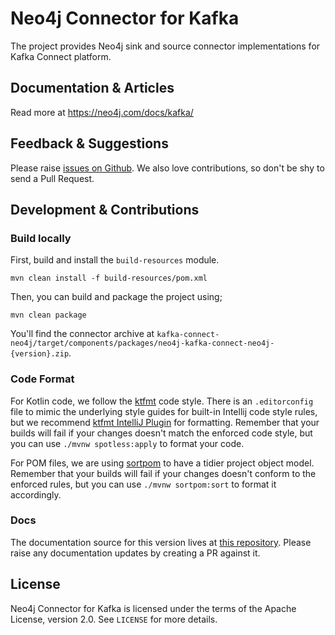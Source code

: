# Neo4j Connector for Kafka

The project provides Neo4j sink and source connector implementations for Kafka Connect platform.

## Documentation & Articles

Read more at https://neo4j.com/docs/kafka/

## Feedback & Suggestions

Please raise [issues on Github](https://github.com/neo4j/neo4j-kafka-connector/issues). We also love contributions, so
don't be shy to send a Pull Request.

## Development & Contributions

### Build locally

First, build and install the `build-resources` module.

```
mvn clean install -f build-resources/pom.xml
```

Then, you can build and package the project using;

```
mvn clean package
```

You'll find the connector archive
at `kafka-connect-neo4j/target/components/packages/neo4j-kafka-connect-neo4j-{version}.zip`.

### Code Format

For Kotlin code, we follow the [ktfmt](https://github.com/facebook/ktfmt) code style. There is an `.editorconfig` file
to mimic the underlying style guides for built-in Intellij code style rules, but we recommend
[ktfmt IntelliJ Plugin](https://plugins.jetbrains.com/plugin/14912-ktfmt) for formatting. Remember that your builds will
fail if your changes doesn't match the enforced code style, but you can use `./mvnw spotless:apply` to format your code.

For POM files, we are using [sortpom](https://github.com/Ekryd/sortpom) to have a tidier project object model. Remember
that your builds will fail if your changes doesn't conform to the enforced rules, but you can use `./mvnw sortpom:sort`
to format it accordingly.

### Docs

The documentation source for this version lives at [this repository](https://github.com/neo4j/docs-kafka-connector).
Please raise any documentation updates by creating a PR against it.

## License

Neo4j Connector for Kafka is licensed under the terms of the Apache License, version 2.0. See `LICENSE` for more
details. 
